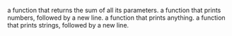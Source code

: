  a function that returns the sum of all its parameters.
a function that prints numbers, followed by a new line.
a function that prints anything.
a function that prints strings, followed by a new line.

